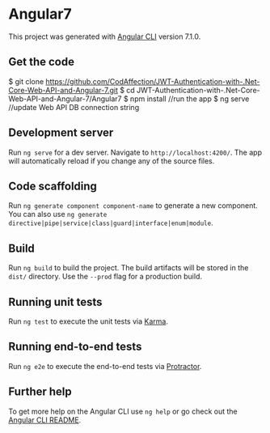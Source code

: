 # Angular7

This project was generated with [Angular CLI](https://github.com/angular/angular-cli) version 7.1.0.

## Get the code

$ git clone https://github.com/CodAffection/JWT-Authentication-with-.Net-Core-Web-API-and-Angular-7.git
$ cd JWT-Authentication-with-.Net-Core-Web-API-and-Angular-7/Angular7
$ npm install
//run the app
$ ng serve
//update Web API DB connection string

## Development server

Run `ng serve` for a dev server. Navigate to `http://localhost:4200/`. The app will automatically reload if you change any of the source files.

## Code scaffolding

Run `ng generate component component-name` to generate a new component. You can also use `ng generate directive|pipe|service|class|guard|interface|enum|module`.

## Build

Run `ng build` to build the project. The build artifacts will be stored in the `dist/` directory. Use the `--prod` flag for a production build.

## Running unit tests

Run `ng test` to execute the unit tests via [Karma](https://karma-runner.github.io).

## Running end-to-end tests

Run `ng e2e` to execute the end-to-end tests via [Protractor](http://www.protractortest.org/).

## Further help

To get more help on the Angular CLI use `ng help` or go check out the [Angular CLI README](https://github.com/angular/angular-cli/blob/master/README.md).
